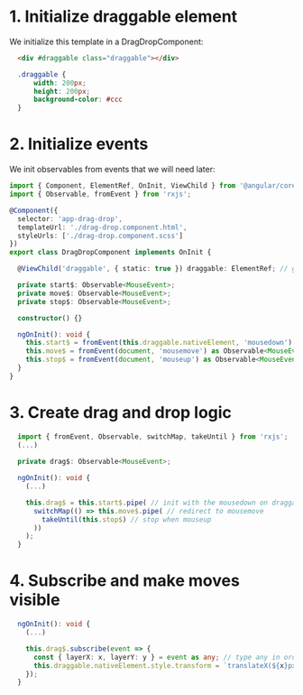 # 1. Initialize draggable element <a id="init-page"></a>

We initialize this template in a DragDropComponent:

```html
  <div #draggable class="draggable"></div>
```
```css
  .draggable {
      width: 200px;
      height: 200px;
      background-color: #ccc
  }
```

# 2. Initialize events <a id="init-observables"></a>

We init observables from events that we will need later: 

```ts
import { Component, ElementRef, OnInit, ViewChild } from '@angular/core';
import { Observable, fromEvent } from 'rxjs';

@Component({
  selector: 'app-drag-drop',
  templateUrl: './drag-drop.component.html',
  styleUrls: ['./drag-drop.component.scss']
})
export class DragDropComponent implements OnInit {

  @ViewChild('draggable', { static: true }) draggable: ElementRef; // get html element

  private start$: Observable<MouseEvent>;
  private move$: Observable<MouseEvent>;
  private stop$: Observable<MouseEvent>;

  constructor() {}

  ngOnInit(): void {
    this.start$ = fromEvent(this.draggable.nativeElement, 'mousedown');
    this.move$ = fromEvent(document, 'mousemove') as Observable<MouseEvent>;
    this.stop$ = fromEvent(document, 'mouseup') as Observable<MouseEvent>;
  }
}
```

# 3. Create drag and drop logic <a id="create-logic"></a>

```Typescript
  import { fromEvent, Observable, switchMap, takeUntil } from 'rxjs';
  (...)
  
  private drag$: Observable<MouseEvent>;

  ngOnInit(): void {
    (...)

    this.drag$ = this.start$.pipe( // init with the mousedown on draggable element
      switchMap(() => this.move$.pipe( // redirect to mousemove
        takeUntil(this.stop$) // stop when mouseup
      ))
    );
  }

```

# 4. Subscribe and make moves visible <a id="subscribe"></a>

```Typescript
  ngOnInit(): void {
    (...)

    this.drag$.subscribe(event => {
      const { layerX: x, layerY: y } = event as any; // type any in order to use non-standard layerX and layerY properties
      this.draggable.nativeElement.style.transform = `translateX(${x}px) translateY(${y}px)`;
    });
  }

```